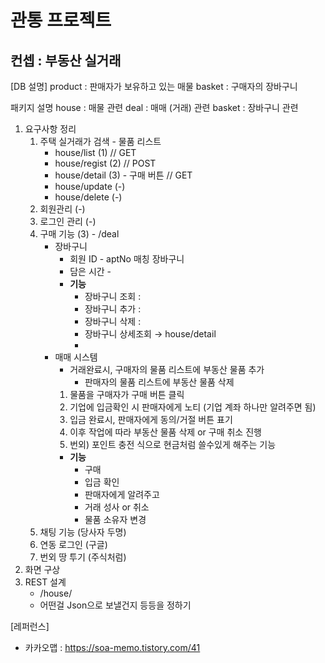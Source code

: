 # 관통 프로젝트

## 컨셉 : 부동산 실거래

[DB 설명]
product : 판매자가 보유하고 있는 매물
basket : 구매자의 장바구니

패키지 설명
house : 매물 관련
deal : 매매 (거래) 관련
basket : 장바구니 관련

1. 요구사항 정리
   1. 주택 실거래가 검색 - 물품 리스트
      - house/list (1) // GET
      - house/regist (2) // POST
      - house/detail (3) - 구매 버튼 // GET
      - house/update (-)
      - house/delete (-)
   2. 회원관리 (-)
   3. 로그인 관리 (-)
   4. 구매 기능 (3) - /deal
      - 장바구니
        - 회원 ID - aptNo 매칭 장바구니
        - 담은 시간 -
        - **기능**
          - 장바구니 조회 :
          - 장바구니 추가 :
          - 장바구니 삭제 :
          - 장바구니 상세조회 → house/detail
          -
      - 매매 시스템
        - 거래완료시, 구매자의 물품 리스트에 부동산 물품 추가
          - 판매자의 물품 리스트에 부동산 물품 삭제
        1. 물품을 구매자가 구매 버튼 클릭
        2. 기업에 입금확인 시 판매자에게 노티 (기업 계좌 하나만 알려주면 됨)
        3. 입금 완료시, 판매자에게 동의/거절 버튼 표기
        4. 이후 작업에 따라 부동산 물품 삭제 or 구매 취소 진행
        5. 번외) 포인트 충전 식으로 현금처럼 쓸수있게 해주는 기능
        - **기능**
          - 구매
          - 입금 확인
          - 판매자에게 알려주고
          - 거래 성사 or 취소
          - 물품 소유자 변경
   5. 채팅 기능 (당사자 두명)
   6. 연동 로그인 (구글)
   7. 번외 땅 투기 (주식처럼)
2. 화면 구상
3. REST 설계
   - /house/
   - 어떤걸 Json으로 보낼건지 등등을 정하기

[레퍼런스]

- 카카오맵 : https://soa-memo.tistory.com/41
